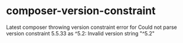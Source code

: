 # composer-version-constraint
Latest composer throwing version constraint error for Could not parse version constraint 5.5.33 as ^5.2: Invalid version string "^5.2"
